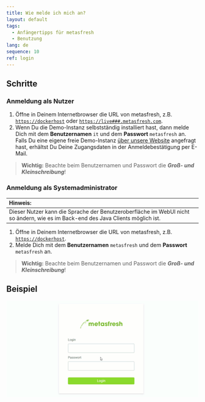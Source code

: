 ```yaml
---
title: Wie melde ich mich an?
layout: default
tags:
  - Anfängertipps für metasfresh
  - Benutzung
lang: de
sequence: 10
ref: login
---
```


## Schritte

### Anmeldung als Nutzer
1. Öffne in Deinem Internetbrowser die URL von metasfresh, z.B. <code><a href="#" title="Nur ein Beispiel">https://dockerhost</a></code> oder <code><a href="#" title="Nur ein Beispiel">https://live###.metasfresh.com</a></code>.
1. Wenn Du die Demo-Instanz selbstständig installiert hast, dann melde Dich mit dem **Benutzernamen** `it` und dem **Passwort** `metasfresh` an.<br>
Falls Du eine eigene freie Demo-Instanz <a href="https://metasfresh.com/nextgen/" title="metasfresh Cloud ERP &#124; metasfresh.com " target="\_blank">über unsere Website</a> angefragt hast, erhältst Du Deine Zugangsdaten in der Anmeldebestätigung per E-Mail.
 >**Wichtig:** Beachte beim Benutzernamen und Passwort die ***Groß- und Kleinschreibung***!

### Anmeldung als Systemadministrator

| **Hinweis:** |
| :--- |
| Dieser Nutzer kann die Sprache der Benutzeroberfläche im WebUI nicht so ändern, wie es im Back-end des Java Clients möglich ist. |

1. Öffne in Deinem Internetbrowser die URL von metasfresh, z.B. <code><a href="#" title="Nur ein Beispiel">https://dockerhost</a></code>.
1. Melde Dich mit dem **Benutzernamen** `metasfresh` und dem **Passwort** `metasfresh` an.
 >**Wichtig:** Beachte beim Benutzernamen und Passwort die ***Groß- und Kleinschreibung***!

## Beispiel
<kbd><img src="assets/login_de.gif" alt="GIF: Anmeldung bei metasfresh"></kbd>
